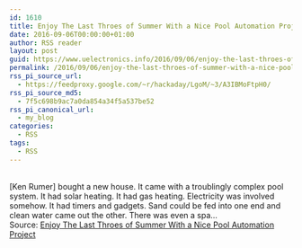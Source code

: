 ```yaml
---
id: 1610
title: Enjoy The Last Throes of Summer With a Nice Pool Automation Project
date: 2016-09-06T00:00:00+01:00
author: RSS reader
layout: post
guid: https://www.uelectronics.info/2016/09/06/enjoy-the-last-throes-of-summer-with-a-nice-pool-automation-project/
permalink: /2016/09/06/enjoy-the-last-throes-of-summer-with-a-nice-pool-automation-project/
rss_pi_source_url:
  - https://feedproxy.google.com/~r/hackaday/LgoM/~3/A3IBMoFtpH0/
rss_pi_source_md5:
  - 7f5c698b9ac7a0da854a34f5a537be52
rss_pi_canonical_url:
  - my_blog
categories:
  - RSS
tags:
  - RSS
---
```

&#013;  
[Ken Rumer] bought a new house. It came with a troublingly complex pool system. It had solar heating. It had gas heating. Electricity was involved somehow. It had timers and gadgets. Sand could be fed into one end and clean water came out the other. There was even a spa…&#013;  
Source: <a href="https://feedproxy.google.com/~r/hackaday/LgoM/~3/A3IBMoFtpH0/" target="_blank">Enjoy The Last Throes of Summer With a Nice Pool Automation Project</a>